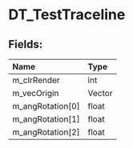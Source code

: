 # DT_TestTraceline

## Fields:

| Name | Type |
| :--- | :--- |
| m_clrRender | int |
| m_vecOrigin | Vector |
| m_angRotation[0] | float |
| m_angRotation[1] | float |
| m_angRotation[2] | float |
